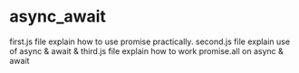# async_await

first.js file explain how to use promise practically. second.js file explain use of async & await & third.js file explain how to work promise.all on async & await
